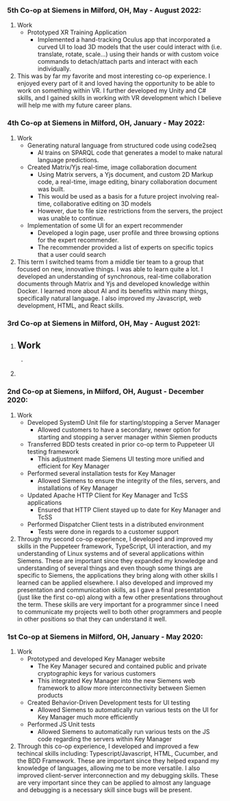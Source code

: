 ### 5th Co-op at Siemens in Milford, OH, May - August 2022:  
1) Work
    - Prototyped XR Training Application
        - Implemented a hand-tracking Oculus app that incorporated a curved UI to load 3D models that the user could interact with (i.e. translate, rotate, scale...) using their hands or with custom voice commands to detach/attach parts and interact with each individually.
2) This was by far my favorite and most interesting co-op experience. I enjoyed every part of it and loved having the opportunity to be able to work on something within VR. I further developed my Unity and C# skills, and I gained skills in working with VR development which I believe will help me with my future career plans.

### 4th Co-op at Siemens in Milford, OH, January - May 2022:  
1) Work
    - Generating natural language from structured code using code2seq
        - AI trains on SPARQL code that generates a model to make natural language predictions.
    - Created Matrix/Yjs real-time, image collaboration document
        - Using Matrix servers, a Yjs document, and custom 2D Markup code, a real-time, image editing, binary collaboration document was built.
        - This would be used as a basis for a future project involving real-time, collaborative editing on 3D models
        - However, due to file size restrictions from the servers, the project was unable to continue.
    - Implementation of some UI for an expert recommender
        - Developed a login page, user profile and three browsing options for the expert recommender.
        - The recommender provided a list of experts on specific topics that a user could search
2) This term I switched teams from a middle tier team to a group that focused on new, innovative things. I was able to learn quite a lot. I developed an understanding of synchronous, real-time collaboration documents through Matrix and Yjs and developed knowledge within Docker. I learned more about AI and its benefits within many things, specifically natural language. I also improved my Javascript, web development, HTML, and React skills.

### 3rd Co-op at Siemens in Milford, OH, May - August 2021:  
1) Work
    - 
        - 
2) 

### 2nd Co-op at Siemens, in Milford, OH, August - December 2020:  
1) Work
    - Developed SystemD Unit file for starting/stopping a Server Manager
        - Allowed customers to have a secondary, newer option for starting and stopping a server manager within Siemen products
    - Transferred BDD tests created in prior co-op term to Puppeteer UI testing framework
        - This adjustment made Siemens UI testing more unified and efficient for Key Manager
    - Performed several installation tests for Key Manager
        - Allowed Siemens to ensure the integrity of the files, servers, and installations of Key Manager
    - Updated Apache HTTP Client for Key Manager and TcSS applications
        - Ensured that HTTP Client stayed up to date for Key Manager and TcSS
    - Performed Dispatcher Client tests in a distributed environment
        - Tests were done in regards to a customer support
2) Through my second co-op experience, I developed and improved my skills in the Puppeteer framework, TypeScript, UI interaction, and my understanding of Linux systems and of several applications within Siemens. These are important since they expanded my knowledge and understanding of several things and even though some things are specific to Siemens, the applications they bring along with other skills I learned can be applied elsewhere. I also developed and improved my presentation and communication skills, as I gave a final presentation (just like the first co-op) along with a few other presentations throughout the term. These skills are very important for a programmer since I need to communicate my projects well to both other programmers and people in other positions so that they can understand it well.

### 1st Co-op at Siemens in Milford, OH, January - May 2020:  
1) Work
    - Prototyped and developed Key Manager website
        - The Key Manager secured and contained public and private cryptographic keys for various customers
        - This integrated Key Manager into the new Siemens web framework to allow more interconnectivity between Siemen products
    - Created Behavior-Driven Development tests for UI testing
        - Allowed Siemens to automatically run various tests on the UI for Key Manager much more efficiently
    - Performed JS Unit tests
        - Allowed Siemens to automatically run various tests on the JS code regarding the servers within Key Manager
2) Through this co-op experience, I developed and improved a few techincal skills including: Typescript/Javascript, HTML, Cucumber, and the BDD Framework. These are important since they helped expand my knowledge of languages, allowing me to be more versatile. I also improved client-server interconnection and my debugging skills. These are very important since they can be applied to almost any language and debugging is a necessary skill since bugs will be present.

